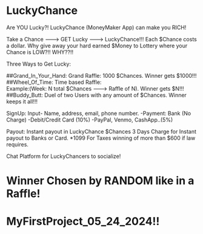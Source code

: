 # LuckyChance

Are YOU Lucky?!
LuckyChance (MoneyMaker App) can make you RICH!

Take a Chance ---> GET Lucky ---> LuckyChance!!!
Each $Chance costs a dollar.
Why give away your hard earned $Money to Lottery where your Chance is LOW?!! WHY??!!

Three Ways to Get Lucky:

##Grand_In_Your_Hand:  Grand Raffle:  1000 $Chances. Winner gets $1000!!!
##Wheel_Of_Time:  Time based Raffle:  
    Example:(Week: N total $Chances ---> Raffle of N). Winner gets $N!!!
 ##Buddy_Butt: Duel of two Users with any amount of $Chances. Winner keeps it all!!!

 SignUp: Input- Name, address, email, phone number.
              -Payment:  Bank (No Charge)
              -Debit/Credit Card (10%)
              -PayPal, Venmo, CashApp..(5%)

Payout: Instant payout in LuckyChance $Chances
        3 Days
        Charge for Instant payout to Banks or Card.
        *1099 For Taxes winning of more than $600 if law requires.

Chat Platform for LuckyChancers to socialize!

Winner Chosen by RANDOM like in a Raffle!
===========================
MyFirstProject_05_24_2024!!
===========================
              

 
